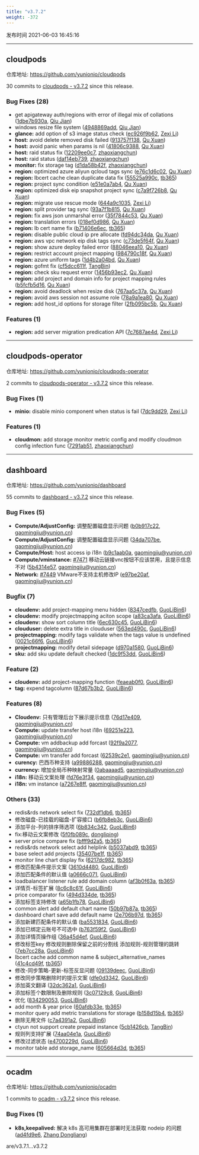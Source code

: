 ```yaml
---
title: "v3.7.2"
weight: -372
---
```


发布时间 2021-06-03 16:45:16

-----

## cloudpods

仓库地址: https://github.com/yunionio/cloudpods

30 commits to [cloudpods - v3.7.2] since this release.

### Bug Fixes (28)
- get apigateway auth/regions with error of illegal mix of collations ([1dbe7b930a](https://github.com/yunionio/cloudpods/commit/1dbe7b930a1561f08387c161e8f94de19405c7fc), [Qiu Jian](mailto:qiujian@yunionyun.com))
- windows resize file system ([4948869add](https://github.com/yunionio/cloudpods/commit/4948869add7a08f897c734ea1897b54864352be2), [Qiu Jian](mailto:qiujian@yunionyun.com))
- **glance:** add option of s3 image status check ([ec926f9b62](https://github.com/yunionio/cloudpods/commit/ec926f9b629c73caed55b59e3851822e39b6a468), [Zexi Li](mailto:zexi.li@qq.com))
- **host:** avoid delete removed disk failed ([913757f138](https://github.com/yunionio/cloudpods/commit/913757f13861a01f69f21a8e7885680e4f53df40), [Qu Xuan](mailto:quxuan@yunionyun.com))
- **host:** avoid panic when params is nil ([41806c9388](https://github.com/yunionio/cloudpods/commit/41806c93883929a56c86e4a9bc70df9cada5effd), [Qu Xuan](mailto:quxuan@yunionyun.com))
- **host:** raid status fix ([12209ee0c7](https://github.com/yunionio/cloudpods/commit/12209ee0c7708fe8b33a8a14b33bcaa85ad6fbf6), [zhaoxiangchun](mailto:1422928955@qq.com))
- **host:** raid status ([daf14eb739](https://github.com/yunionio/cloudpods/commit/daf14eb73929995a76568629ca887c589280e0d4), [zhaoxiangchun](mailto:1422928955@qq.com))
- **monitor:** fix storage tag ([d1da58b42f](https://github.com/yunionio/cloudpods/commit/d1da58b42f68a163001147a0f63552c6b58c8296), [zhaoxiangchun](mailto:1422928955@qq.com))
- **region:** optimized azure aliyun qcloud tags sync ([e76c1d6c02](https://github.com/yunionio/cloudpods/commit/e76c1d6c0213a4825f93c167d94503b69871589f), [Qu Xuan](mailto:quxuan@yunionyun.com))
- **region:** lbcert cache clean duplicate data fix ([55525a990c](https://github.com/yunionio/cloudpods/commit/55525a990cd80dc536f56c7839d229ca0593cdc3), [tb365](mailto:tangbin@yunion.cn))
- **region:** project sync condition ([e51e0a7ab4](https://github.com/yunionio/cloudpods/commit/e51e0a7ab42c8f2389399db782280f299ca52101), [Qu Xuan](mailto:quxuan@yunionyun.com))
- **region:** optimized disk eip snapshot project sync ([c7a9f726b8](https://github.com/yunionio/cloudpods/commit/c7a9f726b85d7ccfc74abab712896a9cb3b1331c), [Qu Xuan](mailto:quxuan@yunionyun.com))
- **region:** migrate use rescue mode ([644a9c1035](https://github.com/yunionio/cloudpods/commit/644a9c103530fb547c519efc1993e85e9f2ee4a5), [Zexi Li](mailto:zexi.li@qq.com))
- **region:** split provider tag sync ([93a7f1b815](https://github.com/yunionio/cloudpods/commit/93a7f1b815a89c36f4ae431afe878a86065ccf59), [Qu Xuan](mailto:quxuan@yunionyun.com))
- **region:** fix aws json unmarshal error ([35f7844c53](https://github.com/yunionio/cloudpods/commit/35f7844c538c17208529477f21f180a3ca5e69c2), [Qu Xuan](mailto:qu_xuan@icloud.com))
- **region:** translation errors ([018ef0d986](https://github.com/yunionio/cloudpods/commit/018ef0d9860842f652ce9b1db198b2dfb27d70e6), [Qu Xuan](mailto:quxuan@yunionyun.com))
- **region:** lb cert name fix ([b71406e6ec](https://github.com/yunionio/cloudpods/commit/b71406e6ec86bb1f040a3912713375de4a4a6434), [tb365](mailto:tangbin@yunion.cn))
- **region:** disable public cloud ip pre allocate ([fd94dc34da](https://github.com/yunionio/cloudpods/commit/fd94dc34dabdcba02e56a5035881934a803b1a17), [Qu Xuan](mailto:quxuan@yunionyun.com))
- **region:** aws vpc network eip disk tags sync ([c73de5f64f](https://github.com/yunionio/cloudpods/commit/c73de5f64f68bc2cb569b367392033d08e0742cd), [Qu Xuan](mailto:quxuan@yunionyun.com))
- **region:** show azure deploy failed error ([88046eea10](https://github.com/yunionio/cloudpods/commit/88046eea10e0e7c12aa831c1705bcdd24cca0a45), [Qu Xuan](mailto:quxuan@yunionyun.com))
- **region:** restrict account project mapping ([984790c18f](https://github.com/yunionio/cloudpods/commit/984790c18f3839f7c6a22b33e9fb66e584d35dba), [Qu Xuan](mailto:quxuan@yunionyun.com))
- **region:** azure uniform tags ([1d4b2a04bd](https://github.com/yunionio/cloudpods/commit/1d4b2a04bd2cb226cc876488d8417d3700638e1c), [Qu Xuan](mailto:quxuan@yunionyun.com))
- **region:** gofmt fix ([cf5dcc611f](https://github.com/yunionio/cloudpods/commit/cf5dcc611ffb0219d30c6b2fad325d9a6a1ab291), [TangBin](mailto:tangbin@yunion.cn))
- **region:** check sku request error ([1456b93ec2](https://github.com/yunionio/cloudpods/commit/1456b93ec236f022c8bf5b43a9af98ae2aecd9d4), [Qu Xuan](mailto:quxuan@yunionyun.com))
- **region:** add project and domain info for project mapping rules ([b5fcfb5d16](https://github.com/yunionio/cloudpods/commit/b5fcfb5d166f51287946f1b82b8ea3ee115c9621), [Qu Xuan](mailto:quxuan@yunionyun.com))
- **region:** avoid deadlock when resize disk ([767aa5c37a](https://github.com/yunionio/cloudpods/commit/767aa5c37a9c4396a7c81f4fce2ee556e7bae086), [Qu Xuan](mailto:quxuan@yunionyun.com))
- **region:** avoid aws session not assume role ([78a9a1ea80](https://github.com/yunionio/cloudpods/commit/78a9a1ea8006807bce070ee95f1bcea778ffb396), [Qu Xuan](mailto:quxuan@yunionyun.com))
- **region:** add host_id options for storage filter ([2fb095bc5b](https://github.com/yunionio/cloudpods/commit/2fb095bc5b176db4f15fff325a650d056a7c456c), [Qu Xuan](mailto:quxuan@yunionyun.com))

### Features (1)
- **region:** add server migration predication API ([7c7687ae4d](https://github.com/yunionio/cloudpods/commit/7c7687ae4d727dc383fae5506f56856d4b161b09), [Zexi Li](mailto:zexi.li@qq.com))

[cloudpods - v3.7.2]: https://github.com/yunionio/cloudpods/compare/v3.7.1...v3.7.2
-----

## cloudpods-operator

仓库地址: https://github.com/yunionio/cloudpods-operator

2 commits to [cloudpods-operator - v3.7.2] since this release.

### Bug Fixes (1)
- **minio:** disable minio component when status is fail ([7dc9dd29](https://github.com/yunionio/cloudpods-operator/commit/7dc9dd29ef53f4ef0c53507a02161fd062c7a35d), [Zexi Li](mailto:zexi.li@qq.com))

### Features (1)
- **cloudmon:** add storage monitor metric config and modify cloudmon config infection func ([7291ab51](https://github.com/yunionio/cloudpods-operator/commit/7291ab511c9021c922419cf583d141c8a6042796), [zhaoxiangchun](mailto:1422928955@qq.com))

[cloudpods-operator - v3.7.2]: https://github.com/yunionio/cloudpods-operator/compare/v3.7.1...v3.7.2
-----

## dashboard

仓库地址: https://github.com/yunionio/dashboard

55 commits to [dashboard - v3.7.2] since this release.

### Bug Fixes (5)
- **Compute/AdjustConfig:** 调整配置磁盘显示问题 ([b0b917c22](https://github.com/yunionio/dashboard/commit/b0b917c22030c14a4679bfd73fc7fd3f1ef744cb), [gaomingjiu@yunion.cn](mailto:gaomingjiu@yunion.cn))
- **Compute/AdjustConfig:** 调整配置磁盘显示问题 ([34da707be](https://github.com/yunionio/dashboard/commit/34da707be6c84807fb08d6d656f8ce9a90a2f8be), [gaomingjiu@yunion.cn](mailto:gaomingjiu@yunion.cn))
- **Compute/Host:** host access ip i18n ([b9c1aab0a](https://github.com/yunionio/dashboard/commit/b9c1aab0aa50245d8ec1a325a016123496ed867f), [gaomingjiu@yunion.cn](mailto:gaomingjiu@yunion.cn))
- **Compute/vminstance:** [#7471](https://github.com/yunionio/dashboard/issues/7471) 移动云链接vnc按钮不应该禁用，且提示信息不对 ([5b4314e57](https://github.com/yunionio/dashboard/commit/5b4314e5758ebd1e91d1e2b554c1dd425369fef5), [gaomingjiu@yunion.cn](mailto:gaomingjiu@yunion.cn))
- **Network:** [#7449](https://github.com/yunionio/dashboard/issues/7449) VMware不支持主机修改IP ([e97be20af](https://github.com/yunionio/dashboard/commit/e97be20afdee30023ac0346b2fa79f9a65bcf689), [gaomingjiu@yunion.cn](mailto:gaomingjiu@yunion.cn))

### Bugfix (7)
- **cloudenv:** add project-mapping menu hidden ([8347cedfb](https://github.com/yunionio/dashboard/commit/8347cedfba0b44f9498e0e99dcdc22fbe7b98418), [GuoLiBin6](mailto:782518577@qq.com))
- **cloudenv:** modify projectmapping aciton scope ([a83ca3afa](https://github.com/yunionio/dashboard/commit/a83ca3afa8ca49684d20c5ca49e94c77c04a8aeb), [GuoLiBin6](mailto:782518577@qq.com))
- **cloudenv:** show sort column title ([6ec630c45](https://github.com/yunionio/dashboard/commit/6ec630c4587671b054a29b4f0ed8d9c2afe4983c), [GuoLiBin6](mailto:782518577@qq.com))
- **clouduser:** delete extra title in clouduser ([563ed490c](https://github.com/yunionio/dashboard/commit/563ed490cfa379d00f448c447462f9b350681c56), [GuoLiBin6](mailto:782518577@qq.com))
- **projectmapping:** modify tags validate when the tags value is undefined ([0021c66f6](https://github.com/yunionio/dashboard/commit/0021c66f645f6ba518719195700efb39ab5836f8), [GuoLiBin6](mailto:782518577@qq.com))
- **projectmapping:** modify detail sidepage ([d970a1580](https://github.com/yunionio/dashboard/commit/d970a1580f57c7c9e68a476f051b76fd9f851421), [GuoLiBin6](mailto:782518577@qq.com))
- **sku:** add sku update default checked ([1dc9f53dd](https://github.com/yunionio/dashboard/commit/1dc9f53dddeb16b76ccf259674ded1605d493640), [GuoLiBin6](mailto:782518577@qq.com))

### Feature (2)
- **cloudenv:** add project-mapping function ([feaeab0f0](https://github.com/yunionio/dashboard/commit/feaeab0f0fd6e3bc4a3a7048533fa0e96ee4c16f), [GuoLiBin6](mailto:782518577@qq.com))
- **tag:** expend tagcolumn ([87d67b3b2](https://github.com/yunionio/dashboard/commit/87d67b3b25a947f7bbd534c6465d146a604e6c65), [GuoLiBin6](mailto:782518577@qq.com))

### Features (8)
- **Cloudenv:** 只有管理后台下展示提示信息 ([76d17e409](https://github.com/yunionio/dashboard/commit/76d17e40940c5aad4ef919ab9158ff0c88ee0ec5), [gaomingjiu@yunion.cn](mailto:gaomingjiu@yunion.cn))
- **Compute:** update transfer host i18n ([69251e223](https://github.com/yunionio/dashboard/commit/69251e22374b2f05d6ec2f0ad5c3b208d5885b91), [gaomingjiu@yunion.cn](mailto:gaomingjiu@yunion.cn))
- **Compute:** vm addbackup add forcast ([92f9a2077](https://github.com/yunionio/dashboard/commit/92f9a2077d0c6c3d578baa849be65ea5a5cb1a6d), [gaomingjiu@yunion.cn](mailto:gaomingjiu@yunion.cn))
- **Compute:** vm transfer add forcast ([62539c2e1](https://github.com/yunionio/dashboard/commit/62539c2e1772e29fd96f0773960c2fedae19745e), [gaomingjiu@yunion.cn](mailto:gaomingjiu@yunion.cn))
- **curency:** 巴西币种支持 ([a99886288](https://github.com/yunionio/dashboard/commit/a99886288aef3290fde9b87eb8d39b3d5798d421), [gaomingjiu@yunion.cn](mailto:gaomingjiu@yunion.cn))
- **currency:** 增加全局币种映射常量 ([0abaaaad5](https://github.com/yunionio/dashboard/commit/0abaaaad573ee71c73caa37a2c83617c614edfae), [gaomingjiu@yunion.cn](mailto:gaomingjiu@yunion.cn))
- **i18n:** 移动云文案处理 ([fd76e3f34](https://github.com/yunionio/dashboard/commit/fd76e3f34a083faca32848616ed3110d172ccd10), [gaomingjiu@yunion.cn](mailto:gaomingjiu@yunion.cn))
- **i18n:** vm instance ([a7267e8ff](https://github.com/yunionio/dashboard/commit/a7267e8ff3987e992f95290b11eaf00267cd68c9), [gaomingjiu@yunion.cn](mailto:gaomingjiu@yunion.cn))

### Others (33)
- redis&rds network select fix ([732df1db6](https://github.com/yunionio/dashboard/commit/732df1db647b7acbcaabf5612eeea3d7301f9220), [tb365](mailto:tangbin@yunion.cn))
- 修改磁盘-已挂载的磁盘-扩容接口 ([b6fb8eb3c](https://github.com/yunionio/dashboard/commit/b6fb8eb3c1985986aed6fa137fb5671247b117c3), [GuoLiBin6](mailto:782518577@qq.com))
- 添加平台-列的排序筛选项 ([6b834c342](https://github.com/yunionio/dashboard/commit/6b834c3425da9f47c50079b5b9d69bc5358f6798), [GuoLiBin6](mailto:782518577@qq.com))
- fix:移动云文案修改 ([5f0fb089c](https://github.com/yunionio/dashboard/commit/5f0fb089cf4ac755097d2d5fc0619fe2ca4b400b), [dongliping](mailto:dongliping@yunion.cn))
- server price compare fix ([bfff9d2a5](https://github.com/yunionio/dashboard/commit/bfff9d2a52319067bc8589e104ce6b631737d29b), [tb365](mailto:tangbin@yunion.cn))
- redis&rds network select add helplink ([b5037abd9](https://github.com/yunionio/dashboard/commit/b5037abd9d98c5a1249f1438751c76189517c02a), [tb365](mailto:tangbin@yunion.cn))
- base select add projects ([35407be1f](https://github.com/yunionio/dashboard/commit/35407be1f445a0f499647a9071bcea98f89d00d4), [tb365](mailto:tangbin@yunion.cn))
- monitor line chart display fix ([6217dc982](https://github.com/yunionio/dashboard/commit/6217dc9827c3bae04ebfa4b4a954787315d182de), [tb365](mailto:tangbin@yunion.cn))
- 修改匹配条件提示文案 ([3610d4480](https://github.com/yunionio/dashboard/commit/3610d4480d6daf9f5e5dc4942b06e44b8b50413d), [GuoLiBin6](mailto:782518577@qq.com))
- 添加匹配条件的默认值 ([a0666c071](https://github.com/yunionio/dashboard/commit/a0666c071bef96773e017ecfef83fe36cb01169f), [GuoLiBin6](mailto:782518577@qq.com))
- loadbalancer listener rule add domain column ([af3b0f63a](https://github.com/yunionio/dashboard/commit/af3b0f63a96cfda6b2bd49a145a60be7ecba5969), [tb365](mailto:tangbin@yunion.cn))
- 详情页-标签扩展 ([8c6c8c61f](https://github.com/yunionio/dashboard/commit/8c6c8c61f7fb0619c64a3e18da683e841ec31d92), [GuoLiBin6](mailto:782518577@qq.com))
- price comparator fix ([494d334de](https://github.com/yunionio/dashboard/commit/494d334de6b4c56a4be9ccaf40530fd5362c5125), [tb365](mailto:tangbin@yunion.cn))
- 添加标签支持修改 ([a65b1fb78](https://github.com/yunionio/dashboard/commit/a65b1fb78f02a14f7cdf324465c1e7f3df3275d0), [GuoLiBin6](mailto:782518577@qq.com))
- common alert add default chart name ([50b97b87a](https://github.com/yunionio/dashboard/commit/50b97b87ab113d405d92ec9284710fa18982b3b5), [tb365](mailto:tangbin@yunion.cn))
- dashboard chart save add default name ([2e706b97d](https://github.com/yunionio/dashboard/commit/2e706b97da96b940067a80c929af3bf7d32fd476), [tb365](mailto:tangbin@yunion.cn))
- 添加新建匹配条件的默认值 ([ba5531834](https://github.com/yunionio/dashboard/commit/ba55318347f656556a342518b95eead71e266404), [GuoLiBin6](mailto:782518577@qq.com))
- 添加已绑定云账号不可选中 ([b763f59f2](https://github.com/yunionio/dashboard/commit/b763f59f24f605eea28170d133cd690242596e03), [GuoLiBin6](mailto:782518577@qq.com))
- 添加详情页操作组 ([36a45d4ef](https://github.com/yunionio/dashboard/commit/36a45d4ef7af538da0d558dde98f21d5feacc793), [GuoLiBin6](mailto:782518577@qq.com))
- 修改标签key 修改规则删除保留之前的分割线 添加规则-规则管理的跳转 ([7eb7cc28a](https://github.com/yunionio/dashboard/commit/7eb7cc28aafb1482321ca6c928a019221541ed5f), [GuoLiBin6](mailto:782518577@qq.com))
- lbcert cache add common name & subject_alternative_names ([41c4cd49f](https://github.com/yunionio/dashboard/commit/41c4cd49fe1d5d83f7968947256d27b1ed3b3a09), [tb365](mailto:tangbin@yunion.cn))
- 修改-同步策略-更新-标签反显问题 ([09139deec](https://github.com/yunionio/dashboard/commit/09139deec7c2afacaddff12290143f6e8e319080), [GuoLiBin6](mailto:782518577@qq.com))
- 修改同步策略删除时的提示文案 ([dfe0d3342](https://github.com/yunionio/dashboard/commit/dfe0d3342684d5ab0f77dec3310456c6ae085679), [GuoLiBin6](mailto:782518577@qq.com))
- 添加英文翻译 ([32dc362a1](https://github.com/yunionio/dashboard/commit/32dc362a1a40bc0ca83603ae653a6b7b9382ac29), [GuoLiBin6](mailto:782518577@qq.com))
- 添加标签个数限制及删除规则 ([3c07129c8](https://github.com/yunionio/dashboard/commit/3c07129c8390b8cf72dce8aa3b1cce8c418540df), [GuoLiBin6](mailto:782518577@qq.com))
- 优化 ([834290053](https://github.com/yunionio/dashboard/commit/834290053ec1cc937ab3659587e430584e0f38f0), [GuoLiBin6](mailto:782518577@qq.com))
- add month & year price ([60afdb33e](https://github.com/yunionio/dashboard/commit/60afdb33eee07e94381ee6c685ed79cea1980096), [tb365](mailto:tangbin@yunion.cn))
- monitor query add metric translations for storage ([b158d15b4](https://github.com/yunionio/dashboard/commit/b158d15b43f9b619e54b5f13014982bbf81c647b), [tb365](mailto:tangbin@yunion.cn))
- 删除无用文件 ([c7a4391a2](https://github.com/yunionio/dashboard/commit/c7a4391a2599dd068747c25c665221b5d2b9d725), [GuoLiBin6](mailto:782518577@qq.com))
- ctyun not support create prepaid instance ([5cb1426cb](https://github.com/yunionio/dashboard/commit/5cb1426cb78f063901aa4714c884fda9889e54bf), [TangBin](mailto:tangbin@yunion.cn))
- 规则列支持扩展 ([74aa04e1a](https://github.com/yunionio/dashboard/commit/74aa04e1af7dfcac40ac5d921ef21c515101d64e), [GuoLiBin6](mailto:782518577@qq.com))
- 修改过滤状态 ([e4700229d](https://github.com/yunionio/dashboard/commit/e4700229dffac660d3f25bf53581e69294e8d6e5), [GuoLiBin6](mailto:782518577@qq.com))
- monitor table add storage_name ([605664d3d](https://github.com/yunionio/dashboard/commit/605664d3d76befa0b079d00d2b775a2ada3a3972), [tb365](mailto:tangbin@yunion.cn))

[dashboard - v3.7.2]: https://github.com/yunionio/dashboard/compare/v3.7.1...v3.7.2
-----

## ocadm

仓库地址: https://github.com/yunionio/ocadm

1 commits to [ocadm - v3.7.2] since this release.

### Bug Fixes (1)
- **k8s,keepalived:** 解决 k8s 高可用集群在部署时无法获取 nodeip 的问题 ([ad4fd9e6](https://github.com/yunionio/ocadm/commit/ad4fd9e6cb60c1be8f73c972e980a2a84e95fc14), [Zhang Dongliang](mailto:zhangdongliang@yunion.cn))

[ocadm - v3.7.2]: https://github.com/yunionio/ocadm/compare/v3.7.1...v3.7.2
are/v3.7.1...v3.7.2
